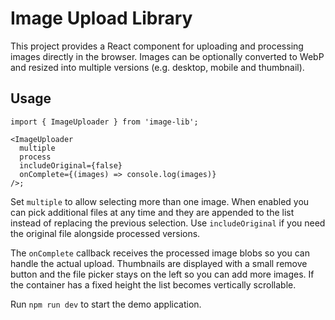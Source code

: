 # Image Upload Library

This project provides a React component for uploading and processing images directly in the browser. Images can be optionally converted to WebP and resized into multiple versions (e.g. desktop, mobile and thumbnail).

## Usage

```tsx
import { ImageUploader } from 'image-lib';

<ImageUploader
  multiple
  process
  includeOriginal={false}
  onComplete={(images) => console.log(images)}
/>;
```

Set `multiple` to allow selecting more than one image. When enabled you can pick
additional files at any time and they are appended to the list instead of
replacing the previous selection. Use `includeOriginal` if you need the original
file alongside processed versions.

The `onComplete` callback receives the processed image blobs so you can handle
the actual upload. Thumbnails are displayed with a small remove button and the
file picker stays on the left so you can add more images. If the container has a
fixed height the list becomes vertically scrollable.

Run `npm run dev` to start the demo application.
